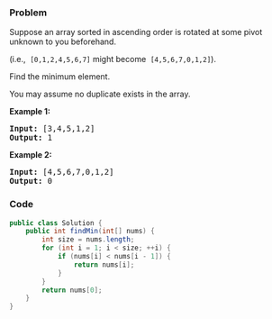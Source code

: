 ### Problem
<p>Suppose an array sorted in ascending order is rotated at some pivot unknown to you beforehand.</p>

<p>(i.e., &nbsp;<code>[0,1,2,4,5,6,7]</code>&nbsp;might become &nbsp;<code>[4,5,6,7,0,1,2]</code>).</p>

<p>Find the minimum element.</p>

<p>You may assume no duplicate exists in the array.</p>

<p><strong>Example 1:</strong></p>

<pre>
<strong>Input:</strong> [3,4,5,1,2] 
<strong>Output:</strong> 1
</pre>

<p><strong>Example 2:</strong></p>

<pre>
<strong>Input:</strong> [4,5,6,7,0,1,2]
<strong>Output:</strong> 0
</pre>


### Code
```java
public class Solution {
    public int findMin(int[] nums) {
        int size = nums.length;
        for (int i = 1; i < size; ++i) {
            if (nums[i] < nums[i - 1]) {
                return nums[i];
            }
        }
        return nums[0];
    }
}
```
